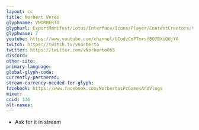 ```yaml
---
layout: cc
title: Norbert Veres
glyphname: VNORBERTO
glyphurl: ExportManifest/Lotus/Interface/Icons/Player/ContentCreators/Vnorberto.png
glyphwave: 7
youtube: https://www.youtube.com/channel/UCodzCmPTmrsfBO7BXiQUjYA
twitch: https://twitch.tv/vnorberto
twitter: https://twitter.com/vNorberto065
discord:
other-site:
primary-language:
global-glyph-code:
currently-partnered:
stream-currency-needed-for-glyph:
facebook: https://www.facebook.com/NorbertosPcGamesAndVlogs
mixer:
ccid: 136
alt-names:
---
```

* Ask for it in stream
